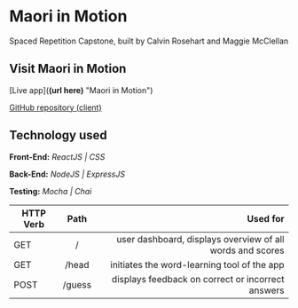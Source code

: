 # Maori in Motion
Spaced Repetition Capstone, built by Calvin Rosehart and Maggie McClellan



## Visit Maori in Motion
[Live app](**(url here)** "Maori in Motion")

[GitHub repository (client)](https://github.com/thinkful-ei-iguana/calvin-maggie-capstone-client "Maori in Motion server repo")

## Technology used

**Front-End:** *ReactJS | CSS*

**Back-End:** *NodeJS | ExpressJS*

**Testing:** *Mocha | Chai*


| **HTTP Verb** | **Path**                           | **Used for**         |
| --------- |:--------------------------------------:| --------------------:|
| GET       | / | user dashboard, displays overview of all words and scores    |
| GET       | /head  | initiates the word-learning tool of the app    |
| POST | /guess  | displays feedback on correct or incorrect answers  |
